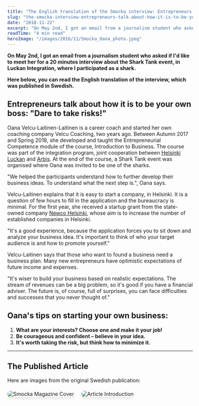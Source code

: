 ```yaml
---
title: "The English translation of the Smocka interview: Entrepreneurs talk about how it is to be your own boss - Dare to take risks!"
slug: "the-smocka-interview-entrepreneurs-talk-about-how-it-is-to-be-your-own-boss-dare-to-take-risks"
date: "2018-11-22"
excerpt: "On May 2nd, I got an email from a journalism student who asked if I'd like to meet her for a 20 minutes interview about the Shark Tank event, in Luckan Integration, where I participated as a shark."
readTime: "4 min read"
heroImage: "/images/2016/11/Smocka_Oana_photo.jpeg"
---
```


**On May 2nd, I got an email from a journalism student who asked if I'd like to meet her for a 20 minutes interview about the Shark Tank event, in Luckan Integration, where I participated as a shark.**

**Here below, you can read the English translation of the interview, which was published in Swedish.**

## Entrepreneurs talk about how it is to be your own boss: "Dare to take risks!"

Oana Velcu-Laitinen-Laitinen is a career coach and started her own coaching company Velcu Coaching, two years ago. Between Autumn 2017 and Spring 2018, she developed and taught the Entrepreneurial Competence module of the course, Introduction to Business. The course was part of the integration program, joint cooperation between [Helsinki Luckan](https://integration.luckan.fi/) and [Arbis](https://www.hel.fi/arbis/sv). At the end of the course, a Shark Tank event was organised where Oana was invited to be one of the sharks.

"We helped the participants understand how to further develop their business ideas. To understand what the next step is.", Oana says.

Velcu-Laitinen explains that it is easy to start a company, in Helsinki. It is a question of few hours to fill in the application and the bureaucracy is minimal. For the first year, she received a startup grant from the state-owned company [Newco Helsinki](https://newcohelsinki.fi/en/), whose aim is to increase the number of established companies in Helsinki.

"It's a good experience, because the application forces you to sit down and analyze your business idea. It's important to think of who your target audience is and how to promote yourself."

Velcu-Laitinen says that those who want to found a business need a business plan. Many new entrepreneurs have optimistic expectations of future income and expenses.

"It's wiser to build your business based on realistic expectations. The stream of revenues can be a big problem, so it's good if you have a financial adviser. The future is, of course, full of surprises, you can face difficulties and successes that you never thought of."

## Oana's tips on starting your own business:

1. **What are your interests? Choose one and make it your job!**
2. **Be courageous and confident – believe in your idea.**
3. **It's worth taking the risk, but think how to minimize it.**

---

## The Published Article

Here are images from the original Swedish publication:

<div style="display: flex; gap: 20px; flex-wrap: wrap; margin: 20px 0;">
  <img src="/images/2018/11/cover.jpeg" alt="Smocka Magazine Cover" style="max-width: 300px; height: auto; border-radius: 8px; box-shadow: 0 4px 8px rgba(0,0,0,0.1);" />
  <img src="/images/2018/11/article_intro.jpeg" alt="Article Introduction" style="max-width: 400px; height: auto; border-radius: 8px; box-shadow: 0 4px 8px rgba(0,0,0,0.1);" />
</div>